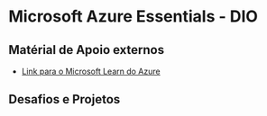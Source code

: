 # Microsoft Azure Essentials - DIO


## Matérial de Apoio externos

- [Link para o Microsoft Learn do Azure](https://learn.microsoft.com/pt-br/credentials/certifications/azure-fundamentals/?practice-assessment-type=certification)



## Desafios e Projetos

